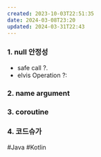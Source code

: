 ```yaml
---
created: 2023-10-03T22:51:35
date: 2024-03-08T23:20
updated: 2024-03-31T22:43
---
```

### 1. null 안정성
- safe call ?.
- elvis Operation ?:
### 2. name argument
### 3. coroutine
### 4. 코드슈가

#Java 
#Kotlin 